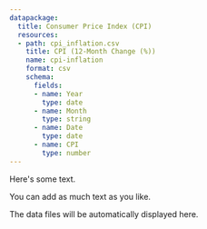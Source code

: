 ```yaml
---
datapackage:
  title: Consumer Price Index (CPI)
  resources:
  - path: cpi_inflation.csv
    title: CPI (12-Month Change (%))
    name: cpi-inflation
    format: csv
    schema:
      fields:
      - name: Year
        type: date
      - name: Month
        type: string
      - name: Date
        type: date
      - name: CPI
        type: number
---
```


Here's some text.

You can add as much text as you like.

<PlotlyLineChart
  url = "./cpi_inflation.csv"
  xAxis="Date"
  yAxis="CPI"
  title="test"
/>

The data files will be automatically displayed here.


